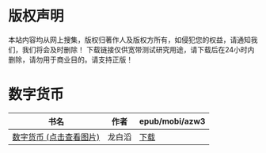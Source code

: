 # 版权声明

本站内容均从网上搜集，版权归著作人及版权方所有，如侵犯您的权益，请通知我们，我们将会及时删除！ 下载链接仅供宽带测试研究用途，请下载后在24小时内删除，请勿用于商业目的。请支持正版！

# 数字货币

| 书名 | 作者 | epub/mobi/azw3 |
| --- | --- | --- |
| [数字货币 (点击查看图片)](https://www.dushupai.com/attachment/2024/06/09/8d1691c247110dca.jpg) | 龙白滔 | [下载](https://url89.ctfile.com/f/31084289-1356991573-077591?p=8866) |

